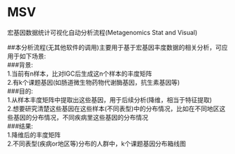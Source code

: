 # MSV
宏基因数据统计可视化自动分析流程(Metagenomics Stat and Visual)

##本分析流程(无其他软件的调用)主要用于基于宏基因丰度数据的相关分析，可应用于如下场景:<br>
###背景:<br>
    1.当前有n样本，比对IGC后生成这n个样本的丰度矩阵<br>
    2.有k个课题基因(如肠道微生物药物代谢酶基因，抗生素基因等)<br>
###目的:<br>
    1.从样本丰度矩阵中提取出这些基因，用于后续分析(降维，相当于特征提取)<br>
    2.想要研究清楚这些基因在这些样本(不同表型)中的分布情况，比如在不同地区这些基因的分布情况，不同疾病里这些基因的分布情况<br>
###结果:<br>
    1.降维后的丰度矩阵<br>
    2.不同表型(疾病or地区等)分布的人群中，k个课题基因分布箱线图<br>
   
